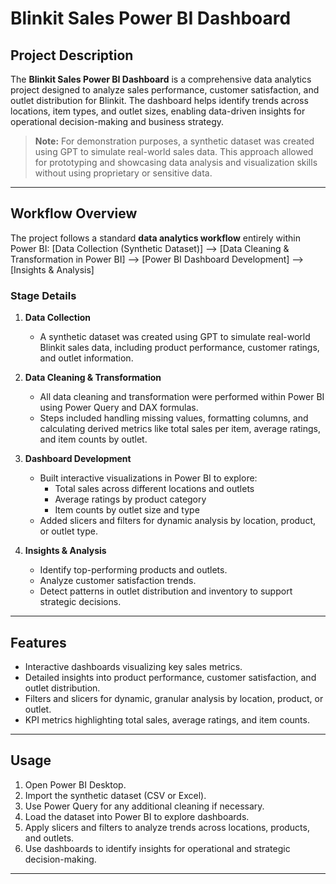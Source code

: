 # Blinkit Sales Power BI Dashboard

## Project Description
The **Blinkit Sales Power BI Dashboard** is a comprehensive data analytics project designed to analyze sales performance, customer satisfaction, and outlet distribution for Blinkit. The dashboard helps identify trends across locations, item types, and outlet sizes, enabling data-driven insights for operational decision-making and business strategy.

> **Note:** For demonstration purposes, a synthetic dataset was created using GPT to simulate real-world sales data. This approach allowed for prototyping and showcasing data analysis and visualization skills without using proprietary or sensitive data.

---
## Workflow Overview

The project follows a standard **data analytics workflow** entirely within Power BI:
[Data Collection (Synthetic Dataset)] --> [Data Cleaning & Transformation in Power BI] --> [Power BI Dashboard Development] --> [Insights & Analysis]

### Stage Details

1. **Data Collection**
   - A synthetic dataset was created using GPT to simulate real-world Blinkit sales data, including product performance, customer ratings, and outlet information.

2. **Data Cleaning & Transformation**
   - All data cleaning and transformation were performed within Power BI using Power Query and DAX formulas.  
   - Steps included handling missing values, formatting columns, and calculating derived metrics like total sales per item, average ratings, and item counts by outlet.

3. **Dashboard Development**
   - Built interactive visualizations in Power BI to explore:
     - Total sales across different locations and outlets  
     - Average ratings by product category  
     - Item counts by outlet size and type  
   - Added slicers and filters for dynamic analysis by location, product, or outlet type.

4. **Insights & Analysis**
   - Identify top-performing products and outlets.  
   - Analyze customer satisfaction trends.  
   - Detect patterns in outlet distribution and inventory to support strategic decisions.
---
## Features
- Interactive dashboards visualizing key sales metrics.  
- Detailed insights into product performance, customer satisfaction, and outlet distribution.  
- Filters and slicers for dynamic, granular analysis by location, product, or outlet.  
- KPI metrics highlighting total sales, average ratings, and item counts.  

---
## Usage
1. Open Power BI Desktop.  
2. Import the synthetic dataset (CSV or Excel).  
3. Use Power Query for any additional cleaning if necessary.  
4. Load the dataset into Power BI to explore dashboards.  
5. Apply slicers and filters to analyze trends across locations, products, and outlets.  
6. Use dashboards to identify insights for operational and strategic decision-making.

---


